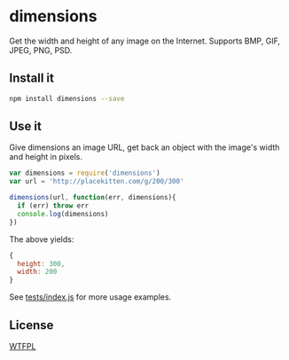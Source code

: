 # dimensions

Get the width and height of any image on the Internet. Supports BMP, GIF, JPEG, PNG, PSD.

## Install it

```sh
npm install dimensions --save
```

## Use it

Give dimensions an image URL, get back an object with the image's width and height in pixels.

```js
var dimensions = require('dimensions')
var url = 'http://placekitten.com/g/200/300'

dimensions(url, function(err, dimensions){
  if (err) throw err
  console.log(dimensions)
})
```

The above yields:

```js
{
  height: 300,
  width: 200
}
```

See [tests/index.js](tests/index.js) for more usage examples.

## License

[WTFPL](http://wtfpl.org)
